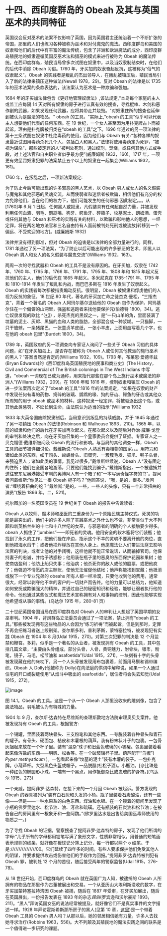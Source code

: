 

# 十四、西印度群岛的 Obeah 及其与英国巫术的共同特征

英国议会反对巫术的法案不仅影响了英国，因为英国君主还统治着一个不断扩张的帝国，那里的人们也练习各种被称为巫术和对付魔鬼的魔法。西印度群岛和美国的奴隶和他们的后代中有丰富的魔法传统，包含了非洲和欧洲魔法的成分，西印度群岛殖民地的奴隶遵循英国反巫术法和猎巫的模式来进行被称为 Obeah 的魔法传统。在西印度群岛，殖民当局曾多次试图在奴隶中，以及当奴隶制结束时，在他们的后代中消除 Obeah 习俗。1760 年，牙买加的奴隶奋起反抗，这被称为“俗气的奴隶起义”。Obeah 的实践者是叛乱的杰出领导人，在叛乱被镇压后，殖民当局引入了新的法律来镇压这种做法(Newall 1978，29)。反对 Obeah 的法律是以 1735 年的巫术法案的条款表达的，该法案认为巫术是一种欺骗和强加。

1684 年的牙买加法律包含《更好地管理奴隶法》,该法规定,“本岛每个家庭的主人或监工应每隔 14 天对所有奴隶的房子进行认真有效的搜查，寻找棍棒、木剑和恶作剧的武器，如果发现任何武器，应将其带走并烧毁。"对奴隶住所的搜查也延伸到被认为是魔法的物品，" obeah 的工具。"实际上,“obeah 的工具”似乎可以代表主人想要他们代表的任何东西。在 19 世纪，一个女人甚至因为用扑克牌占卜而被起诉，理由是扑克牌被归类在“obeah 的工具”之下。1696 年通过的另一项法律的第十三条试图在奴隶中杜绝毒药的使用，因为他们与 Obeah 有关:“各种各样的奴隶最近试图用毒药杀死几个人，包括白人和黑人。”法律将使用毒药定为死罪，“被视为谋杀”，那些被定罪的人“被判处死刑，通过绞刑，焚烧，或任何其他方式或手段，对上述法官和自由职业者似乎最方便”(威廉姆斯 1932，160)。1717 年，一项更有效惩罚奴隶犯罪的法案禁止五个以上的奴隶在一起集会(Williams 1932，161)。

1760 年，在叛乱之后，一项新法案规定:

为了防止今后可能出现的许多邪恶的黑人艺术，以 Obeah 男人或女人的名义假装与魔鬼和其他邪恶的灵魂交流，从而使弱者和迷信者被欺骗，相信他们有充分的权力免除他们，当在他们的权力下，他们可能发生的任何邪恶:因此制定。。。从[1760]年 6 月 1 日起，任何黑人或奴隶，凡假装具有任何超自然力量，并被发现利用任何血液、羽毛、鹦鹉嘴、狗牙、鳄鱼牙、碎瓶子、坟墓泥土、朗姆酒、蛋壳或任何其他与 Obeah 和巫术的实践有关的材料，以欺骗和影响他人的思想，一经定罪，将在两名地方法官和三名自由持有人面前被判处死刑或被流放[转移到一个偏远、不受欢迎的地方]。(威廉姆斯 1932)

法律并没有得到御准，但对 Obeah 的迫害是以法律的全部力量进行的。同样，1781 年通过了另一项法案，“为了防止以后可能出现的许多邪恶的艺术，即黑人以 Obeah 男人和女人的名义假装与魔鬼交流”(Williams 1932，163)。

两周一次的寻找武器和 Obeah 的工具不是没有原因的。在牙买加，奴隶在 1742 年、1760 年、1765 年、1766 年、1791 年、1795 年、1808 年和 1815 年起义反抗他们的主人，他们的后代在 1865 年起义。多米尼克在 1785-1791 年、1795 年和 1810-1814 年发生了叛乱和内战，而巴巴多斯在 1816 年发生了奴隶起义。Obeah 的实践者每次都被指责煽动反抗。很明显，Obeah 被奴隶和俘虏他们的人视为反抗的象征。18 世纪 80 年代，著名的牙买加亡命之徒杰克·曼松，“三指杰克”，背着一个著名的 Obeah 人阿玛尔基尔送给他的 Obeah 包作为保护。阿玛基尔住在一个偏僻的山洞里，强盗和逃跑者来找他要保护咒(伯德特 1800，34)。逃亡奴隶发现的欧比 ^([*3](9781620558454_ftn.xhtml#ft3)) ，杀死杰克的黑奴之一，是“一只山羊的角，里面装满了坟墓的泥土、灰烬、黑猫的血和人类的脂肪，全部混合成一种浆糊。一只猫脚，一只干蟾蜍，一条猪尾巴，一张童贞羊皮纸，一张小羊皮，上面用血写着几个字，也在他的 obeah 包里”(Burdett 1800，34)。

1789 年，英国政府的另一项调查向专家证人询问了一些关于 Obeah 习俗的具体问题，如“在牙买加岛上，是否存在被称为 Obeah 人或任何其他教派的施行巫术的黑人？”答案当然是肯定的(Williams 1932，109)。1793 年，布莱恩·爱德华兹(Bryan Edwards)的《西印度群岛英国殖民地的民事和商业史》(The History，Civil and Commercial of The British colonings in The West Indians 中写道，“obeah 一词现在已成为通称，用来指代那些在那个岛上施行巫术或魔法的非洲人”(Williams 1932，209)。在 1808 年和 1816 年，控制奴隶和镇压 Obeah 的进一步法案再次定义了“obeah 的工具”:1816 年的法案规定，“如果在奴隶的财产中发现任何有毒的药物、捣碎的玻璃、鹦鹉的喙、狗的牙齿、鳄鱼的牙齿或其他众所周知的用于 obeah 或巫术的材料，这种奴隶一经定罪，将被驱逐出这个岛，或其他此类惩罚，不延长到生命，由法院认为适当的指示”(Williams 1932

1833 年大英帝国废除奴隶制后，当局意识到叛乱的持续威胁，并于 1845 年通过了另一项镇压 Obeah 的法律(Robinson 和 Walhouse 1893，210)。1865 年，以前的奴隶和他们的后代在牙买加再次起义。在那次起义以及随后对乔治·威廉·戈登的审判和处决之后，向在牙买加召集的一个皇家委员会提供了证据。专家证人之一贝克福德·戴维斯被问及 Obeah 的流行和影响。与当局的其他调查一样，Obeah 工具的细节被详细讨论。戴维斯说:“Obeah 人熟悉有毒植物的国家。。。用符咒和诸如此类的东西，如干鸡头、蜥蜴骨头、旧蛋壳、一簇簇毛发、猫爪、鸭子头骨，来强迫黑人；诸如此类的事情。我见过很多。”戴维斯继续说，Obeah 人“没有固定的住所；他们在全国各地游荡，只要他们能找到骗子。”戴维斯指出，一个被逮捕并送往安东尼奥港接受审判的奥博阿人有一个箱子和“一本写满奇怪字符的书”。提问者问戴维斯:“你见过一根 Obeah 棍子吗？”他回答说，“哦，是的，很多。”发问者:“缠绕着扭曲的蛇？”戴维斯:“是的，一些，一些人的头像，只有一个非常扭曲的演员”(报告 1866 年，二，521)。

托尔图加的一名英国专员在 19 世纪关于 Obeah 的报告中告诉读者:

Obeah 人以牧师、魔术师和巫医的三重身份为一个原始民族主持仪式。死灵的功能是最突出的，他们中的许多人除了实践巫术之外什么也不做，非常类似于大不列颠和新英格兰州的十七和十八世纪的女巫，与邪恶者的明确的个人接触要少得多。obeah 人抓住了“jumbies”——即死者的灵魂。他用安全的软木塞将它们装瓶；他找到了永久的工作，把他们拴在岸边，指示这个不幸的灵魂不要离开他的岗位，直到他把海水舀干；或者他把炸弹放在其他人身上。他施魔法让人们带进法庭去影响法官的判决，或者让他的对手闭嘴，这样他就不能正常说话，从而输掉官司。他保持妻子的忠诚，并给予诱惑粉；他用装在瓶子里的恶臭的东西保护花园和果树；他使商店盈利；他防止船只失事；他治病；他杀死你的敌人或他的股票，或把他疯了；他强迫不情愿的店主赊账，使他无法催促他结帐；他声称能找到宝藏；他抵消或脱下一个专业兄弟的 obeahs 所有人都一样冷漠，只要他收到他的费用，通常很大，经常以剥夺他不幸的客户的一切财产而告终。他的力量可以总结为，他知道如何安抚或欺骗强大的精神，并通过自己的秘密知识和经验，能够让弱者执行他的命令。他也通过某些仪式和魔法艺术宣称拥有对人和事物的控制，因此他能够实现他希望或从事的事情。(乌达尔 1915 年，280-81 页)

二十世纪英国帝国当局在西印度群岛对 Obeah 人的审判让人想起了英国早期的女巫审判。1904 年，背风群岛立法委员会通过了一项法案，禁止拥有“obeah 的工具。”那些被发现拥有这些物品的人会因为“练习祈祷”而被起诉，但是到那时，定罪不再会把练习者送上绞刑架。查尔斯多利，普利茅斯，蒙特塞拉特，被发现犯有实践 Obeah 在 1904 年 8 月(Udal 1915，270)。对第三次犯罪的判决是 12 个月监禁和鞭笞。多莉，似乎是一个著名的从业者，被发现拥有 Obeah 的工具，其中包括几篇文章，“主要由头骨组成，部分头骨，人骨，黄铜魅力，附骨块，银币，粉笔，镜子，马毛，松节油和 asafoetida”(Udal 1915，271)。一块刻有十字的头骨被发现藏在他的床枕下，另一个人头骨被发现用布包裹着，前面用马鬃和锡带编织。Obeah 人 Dolly(他被称为 Dolly)在向法庭的供词中解释说，如果一个人通过住宅的开口或裂缝使用“从烟斗中吸出的 asafoetida”，居住者将会失去知觉(Udal 1915，272)。

![image](images/9781620558454_074.jpg)

图 14.1。Obeah 的工具。这是一个从一个 Obeah 人那里没收来的雕刻像，包含了魔法物品，羽毛被认为有特殊的力量。

1904 年 9 月，查尔斯·达森特在尼维斯的查理斯敦地方法院审理奥贝艾案件。他被发现持有 Obeah 的工具，根据警方:

一个锡罐，里面装着两块骨头、三支粉笔和其他东西。一夸脱装着各种骨头和青石的罐子。有骨头、硬面包、桔皮和木薯根的葫芦。装有粉末状叶子的包裹。一包骨灰捆起来放在一个杯子里。装有“混杂”珠子和旧蓝色玻璃的小锡罐。包裹里装着看起来像泻盐的东西——明矾、松香等。在一个破玻璃杯子里。葫芦配干“鸟椒”( *Pyper methysticum* )。一包看起来像“坟墓的泥土”装有木薯的袋子。一包扑克牌。小葫芦杯。大型黑色头盔或帽子。一品脱醋(杜松子酒)。小瓶油。[杂比珠是一种红色的椭圆形小珠，一端有一个黑点，用作抵御杂比或鬼魂的护身符。](乌达尔 1915，273)

一个亲戚，提阿非罗·达森特，在接下来的一个月因 Obeah 被起诉。警方发现的 Obeah 的器具被列为“装有白石灰和头发的小桶。瓶子里装着石炭酸油，还有一些像——但是——一种水果盐的白色东西。煤油和水银。在一个锁着的房间里发现了小瓶的佛罗里达水、松节油、油、泻盐和硫磺。还有瓶装的石炭油和松节油；在被告自己的房间里有一根象牙和一些阿魏。”(佛罗里达水是出售给美国巫毒师使用的物质之一。)

为了寻找 Obeah 的证据，警察搜查了提阿非罗·达森特的房子，发现了他们所谓的字母:“几乎所有的字母都用铅笔写满了象形文字，性质非常相似，用普通的短笔画表示规则的线条，就好像在板球记分簿上记分，每一行都以两个 o 结尾。于是:////////////////00。它们延续了四年多的时间。有些人要求保护他们免受其他人的阴谋，并要求提供攻击或伤害他们的手段作为回报。”提阿非罗·达森特被判犯有 Obeah 罪，被判处 12 个月的苦役，随后接受两年的警察监督(Udal 1915，276-78)。

从 18 世纪开始，西印度群岛的 Obeah 就在英国广为人知，被逮捕的 Obeah 人所拥有的物品在那里作为古董被展出和交易。一个从亚历山大埃利斯没收的数字，在牙买加蒙特塞拉特湾因 Obeah 被捕，随后在 1887 年受审，在牙买加展出，随后在英国展出，一份报告发表在 1893 年的杂志*民俗*(罗宾逊和沃尔豪斯 1893，211)。“黑人”拜访英国女巫的说法经常被提及，就好像它们不是真实事件的文字描述一样。1928 年拜访霍斯希斯那所房子的黑人(见第 10 章，[这里](9781620558454_c10.xhtml#pg106))是一个带着 Obeah 工具的 Obeah 男人吗？从那以后，她的邻居相信她有力量，许多人去找她寻求治疗(Robbins 1963，556)。大不列颠及其殖民地的魔法实践之间的联系是一个值得进一步研究的课题。